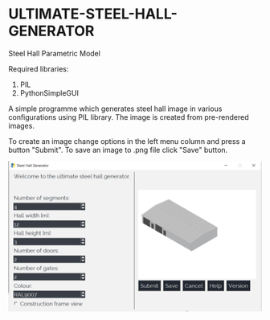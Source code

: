 # ULTIMATE-STEEL-HALL-GENERATOR
Steel Hall Parametric Model

Required libraries:
1. PIL
2. PythonSimpleGUI

A simple programme which generates steel hall image in various configurations using PIL library. The image is created from pre-rendered images.

To create an image change options in the left menu column and press a button "Submit". 
To save an image to .png file click "Save" button.

![GUI View](ReadmeResources/gui-view.png)
